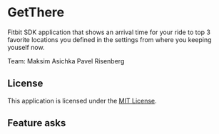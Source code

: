# GetThere

Fitbit SDK application that shows an arrival time for your ride to top  3 favorite locations you defined in the settings from where you keeping youself now.

Team:
Maksim Asichka
Pavel Risenberg

## License

This application is licensed under the [MIT License](./LICENSE).

## Feature asks
